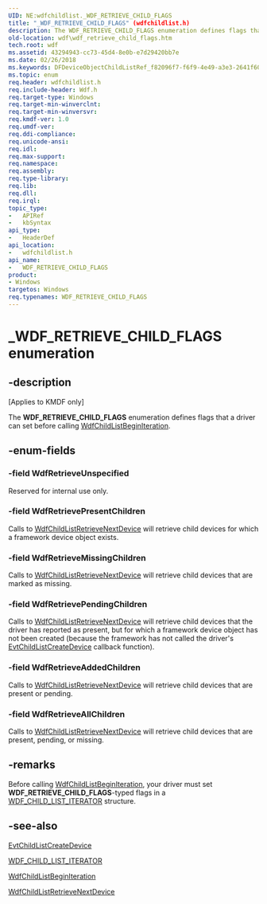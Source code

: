 ```yaml
---
UID: NE:wdfchildlist._WDF_RETRIEVE_CHILD_FLAGS
title: "_WDF_RETRIEVE_CHILD_FLAGS" (wdfchildlist.h)
description: The WDF_RETRIEVE_CHILD_FLAGS enumeration defines flags that a driver can set before calling WdfChildListBeginIteration.
old-location: wdf\wdf_retrieve_child_flags.htm
tech.root: wdf
ms.assetid: 43294943-cc73-45d4-8e0b-e7d29420bb7e
ms.date: 02/26/2018
ms.keywords: DFDeviceObjectChildListRef_f82096f7-f6f9-4e49-a3e3-2641f60f98d9.xml, WDF_RETRIEVE_CHILD_FLAGS, WDF_RETRIEVE_CHILD_FLAGS enumeration, WdfRetrieveAddedChildren, WdfRetrieveAllChildren, WdfRetrieveMissingChildren, WdfRetrievePendingChildren, WdfRetrievePresentChildren, WdfRetrieveUnspecified, _WDF_RETRIEVE_CHILD_FLAGS, kmdf.wdf_retrieve_child_flags, wdf.wdf_retrieve_child_flags, wdfchildlist/WDF_RETRIEVE_CHILD_FLAGS, wdfchildlist/WdfRetrieveAddedChildren, wdfchildlist/WdfRetrieveAllChildren, wdfchildlist/WdfRetrieveMissingChildren, wdfchildlist/WdfRetrievePendingChildren, wdfchildlist/WdfRetrievePresentChildren, wdfchildlist/WdfRetrieveUnspecified
ms.topic: enum
req.header: wdfchildlist.h
req.include-header: Wdf.h
req.target-type: Windows
req.target-min-winverclnt: 
req.target-min-winversvr: 
req.kmdf-ver: 1.0
req.umdf-ver: 
req.ddi-compliance: 
req.unicode-ansi: 
req.idl: 
req.max-support: 
req.namespace: 
req.assembly: 
req.type-library: 
req.lib: 
req.dll: 
req.irql: 
topic_type:
-	APIRef
-	kbSyntax
api_type:
-	HeaderDef
api_location:
-	wdfchildlist.h
api_name:
-	WDF_RETRIEVE_CHILD_FLAGS
product:
- Windows
targetos: Windows
req.typenames: WDF_RETRIEVE_CHILD_FLAGS
---
```


# _WDF_RETRIEVE_CHILD_FLAGS enumeration


## -description


<p class="CCE_Message">[Applies to KMDF only]</p>

The <b>WDF_RETRIEVE_CHILD_FLAGS</b> enumeration defines flags that a driver can set before calling <a href="https://msdn.microsoft.com/library/windows/hardware/ff545601">WdfChildListBeginIteration</a>.


## -enum-fields




### -field WdfRetrieveUnspecified

Reserved for internal use only.


### -field WdfRetrievePresentChildren

Calls to <a href="https://msdn.microsoft.com/library/windows/hardware/ff545655">WdfChildListRetrieveNextDevice</a> will retrieve child devices for which a framework device object exists.


### -field WdfRetrieveMissingChildren

Calls to <a href="https://msdn.microsoft.com/library/windows/hardware/ff545655">WdfChildListRetrieveNextDevice</a> will retrieve child devices that are marked as missing. 


### -field WdfRetrievePendingChildren

Calls to <a href="https://msdn.microsoft.com/library/windows/hardware/ff545655">WdfChildListRetrieveNextDevice</a> will retrieve child devices that the driver has reported as present, but for which a framework device object has not been created (because the framework has not called the driver's <a href="https://msdn.microsoft.com/296fbe06-1680-43a8-b5c3-1a1faa19c6c3">EvtChildListCreateDevice</a> callback function). 


### -field WdfRetrieveAddedChildren

Calls to <a href="https://msdn.microsoft.com/library/windows/hardware/ff545655">WdfChildListRetrieveNextDevice</a> will retrieve child devices that are present or pending.


### -field WdfRetrieveAllChildren

Calls to <a href="https://msdn.microsoft.com/library/windows/hardware/ff545655">WdfChildListRetrieveNextDevice</a> will retrieve child devices that are present, pending, or missing.


## -remarks



Before calling <a href="https://msdn.microsoft.com/library/windows/hardware/ff545601">WdfChildListBeginIteration</a>, your driver must set <b>WDF_RETRIEVE_CHILD_FLAGS</b>-typed flags in a <a href="https://msdn.microsoft.com/library/windows/hardware/ff551230">WDF_CHILD_LIST_ITERATOR</a> structure.




## -see-also




<a href="https://msdn.microsoft.com/296fbe06-1680-43a8-b5c3-1a1faa19c6c3">EvtChildListCreateDevice</a>



<a href="https://msdn.microsoft.com/library/windows/hardware/ff551230">WDF_CHILD_LIST_ITERATOR</a>



<a href="https://msdn.microsoft.com/library/windows/hardware/ff545601">WdfChildListBeginIteration</a>



<a href="https://msdn.microsoft.com/library/windows/hardware/ff545655">WdfChildListRetrieveNextDevice</a>
 

 

